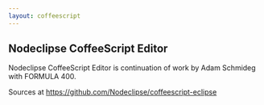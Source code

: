 ```yaml
---
layout: coffeescript
---
```


## Nodeclipse CoffeeScript Editor

Nodeclipse CoffeeScript Editor is continuation of work by Adam Schmideg with FORMULA 400.

Sources at <https://github.com/Nodeclipse/coffeescript-eclipse>